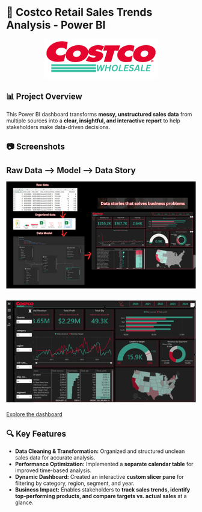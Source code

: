 

# 🛒 Costco Retail Sales Trends Analysis - Power BI  

<div align ='center'>
<img src = 'https://github.com/stevejobs27/costco_retail_project/blob/main/Costco%20Logo.png' alt='Costco Logo' width = '300'>
</div>

## 📊 Project Overview  
This Power BI dashboard transforms **messy, unstructured sales data** from multiple sources into a **clear, insightful, and interactive report** to help stakeholders make data-driven decisions.  

## 📷 Screenshots  
## Raw Data --> Model --> Data Story
![](https://github.com/stevejobs27/costco_retail_project/blob/main/etl.png) 

![final output](https://github.com/stevejobs27/costco_retail_project/blob/main/finaloutputpowerbi.png)
---
[Explore the dashboard](https://app.powerbi.com/groups/me/reports/946f8686-71a4-495b-8a16-346bf2f5186b/1cd32047240e72ffeaa8?redirectedFromSignup=1&experience=power-bi)
 

## 🔍 Key Features  
- **Data Cleaning & Transformation:** Organized and structured unclean sales data for accurate analysis.  
- **Performance Optimization:** Implemented a **separate calendar table** for improved time-based analysis.  
- **Dynamic Dashboard:** Created an interactive **custom slicer pane** for filtering by category, region, segment, and year.  
- **Business Impact:** Enables stakeholders to **track sales trends, identify top-performing products, and compare targets vs. actual sales** at a glance.  

  
